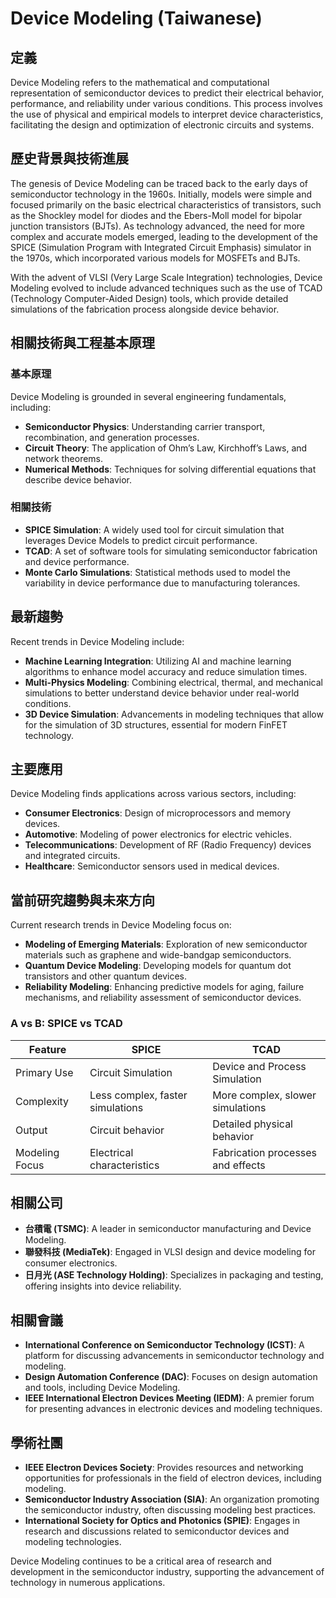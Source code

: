 # Device Modeling (Taiwanese)

## 定義
Device Modeling refers to the mathematical and computational representation of semiconductor devices to predict their electrical behavior, performance, and reliability under various conditions. This process involves the use of physical and empirical models to interpret device characteristics, facilitating the design and optimization of electronic circuits and systems.

## 歷史背景與技術進展
The genesis of Device Modeling can be traced back to the early days of semiconductor technology in the 1960s. Initially, models were simple and focused primarily on the basic electrical characteristics of transistors, such as the Shockley model for diodes and the Ebers-Moll model for bipolar junction transistors (BJTs). As technology advanced, the need for more complex and accurate models emerged, leading to the development of the SPICE (Simulation Program with Integrated Circuit Emphasis) simulator in the 1970s, which incorporated various models for MOSFETs and BJTs.

With the advent of VLSI (Very Large Scale Integration) technologies, Device Modeling evolved to include advanced techniques such as the use of TCAD (Technology Computer-Aided Design) tools, which provide detailed simulations of the fabrication process alongside device behavior.

## 相關技術與工程基本原理

### 基本原理
Device Modeling is grounded in several engineering fundamentals, including:

- **Semiconductor Physics**: Understanding carrier transport, recombination, and generation processes.
- **Circuit Theory**: The application of Ohm’s Law, Kirchhoff’s Laws, and network theorems.
- **Numerical Methods**: Techniques for solving differential equations that describe device behavior.

### 相關技術
- **SPICE Simulation**: A widely used tool for circuit simulation that leverages Device Models to predict circuit performance.
- **TCAD**: A set of software tools for simulating semiconductor fabrication and device performance.
- **Monte Carlo Simulations**: Statistical methods used to model the variability in device performance due to manufacturing tolerances.

## 最新趨勢
Recent trends in Device Modeling include:

- **Machine Learning Integration**: Utilizing AI and machine learning algorithms to enhance model accuracy and reduce simulation times.
- **Multi-Physics Modeling**: Combining electrical, thermal, and mechanical simulations to better understand device behavior under real-world conditions.
- **3D Device Simulation**: Advancements in modeling techniques that allow for the simulation of 3D structures, essential for modern FinFET technology.

## 主要應用
Device Modeling finds applications across various sectors, including:

- **Consumer Electronics**: Design of microprocessors and memory devices.
- **Automotive**: Modeling of power electronics for electric vehicles.
- **Telecommunications**: Development of RF (Radio Frequency) devices and integrated circuits.
- **Healthcare**: Semiconductor sensors used in medical devices.

## 當前研究趨勢與未來方向
Current research trends in Device Modeling focus on:

- **Modeling of Emerging Materials**: Exploration of new semiconductor materials such as graphene and wide-bandgap semiconductors.
- **Quantum Device Modeling**: Developing models for quantum dot transistors and other quantum devices.
- **Reliability Modeling**: Enhancing predictive models for aging, failure mechanisms, and reliability assessment of semiconductor devices.

### A vs B: SPICE vs TCAD
| Feature        | SPICE                           | TCAD                         |
|----------------|----------------------------------|------------------------------|
| Primary Use    | Circuit Simulation               | Device and Process Simulation |
| Complexity      | Less complex, faster simulations | More complex, slower simulations |
| Output         | Circuit behavior                 | Detailed physical behavior    |
| Modeling Focus | Electrical characteristics        | Fabrication processes and effects |

## 相關公司
- **台積電 (TSMC)**: A leader in semiconductor manufacturing and Device Modeling.
- **聯發科技 (MediaTek)**: Engaged in VLSI design and device modeling for consumer electronics.
- **日月光 (ASE Technology Holding)**: Specializes in packaging and testing, offering insights into device reliability.

## 相關會議
- **International Conference on Semiconductor Technology (ICST)**: A platform for discussing advancements in semiconductor technology and modeling.
- **Design Automation Conference (DAC)**: Focuses on design automation and tools, including Device Modeling.
- **IEEE International Electron Devices Meeting (IEDM)**: A premier forum for presenting advances in electronic devices and modeling techniques.

## 學術社團
- **IEEE Electron Devices Society**: Provides resources and networking opportunities for professionals in the field of electron devices, including modeling.
- **Semiconductor Industry Association (SIA)**: An organization promoting the semiconductor industry, often discussing modeling best practices.
- **International Society for Optics and Photonics (SPIE)**: Engages in research and discussions related to semiconductor devices and modeling technologies.

Device Modeling continues to be a critical area of research and development in the semiconductor industry, supporting the advancement of technology in numerous applications.